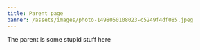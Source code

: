 ```yaml
---
title: Parent page
banner: /assets/images/photo-1498050108023-c5249f4df085.jpeg
---
```

<p>The parent is some stupid stuff here</p>